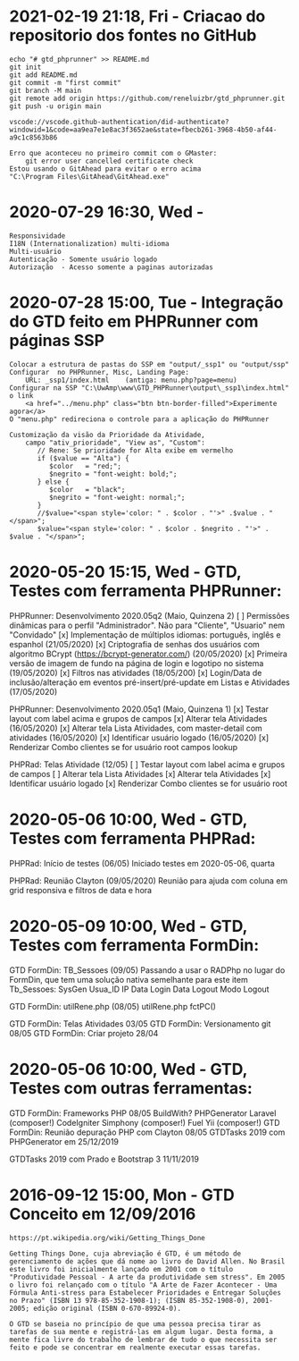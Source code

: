 # 2021-02-19 21:18, Fri - Criacao do repositorio dos fontes no GitHub
    echo "# gtd_phprunner" >> README.md
    git init
    git add README.md
    git commit -m "first commit"
    git branch -M main
    git remote add origin https://github.com/reneluizbr/gtd_phprunner.git
    git push -u origin main

    vscode://vscode.github-authentication/did-authenticate?windowid=1&code=aa9ea7e1e8ac3f3652ae&state=fbecb261-3968-4b50-af44-a9c1c8563b86

    Erro que aconteceu no primeiro commit com o GMaster:
        git error user cancelled certificate check
    Estou usando o GitAhead para evitar o erro acima
    "C:\Program Files\GitAhead\GitAhead.exe"

# 2020-07-29 16:30, Wed -
    Responsividade
    I18N (Internationalization) multi-idioma
    Multi-usuário
    Autenticação - Somente usuário logado
    Autorização  - Acesso somente a paginas autorizadas

# 2020-07-28 15:00, Tue - Integração do GTD feito em PHPRunner com páginas SSP
    Colocar a estrutura de pastas do SSP em "output/_ssp1" ou "output/ssp"
    Configurar  no PHPRunner, Misc, Landing Page:
        URL: _ssp1/index.html    (antiga: menu.php?page=menu)
    Configurar na SSP "C:\UwAmp\www\GTD_PHPRunner\output\_ssp1\index.html" o link
        <a href="../menu.php" class="btn btn-border-filled">Experimente agora</a>
    O "menu.php" redireciona o controle para a aplicação do PHPRunner

    Customização da visão da Prioridade da Atividade,
        campo "ativ_prioridade", "View as", "Custom":
           // Rene: Se prioridade for Alta exibe em vermelho
           if ($value == "Alta") {
              $color   = "red;";
              $negrito = "font-weight: bold;";
           } else {
              $color   = "black";
              $negrito = "font-weight: normal;";
           }
           //$value="<span style='color: " . $color . "'>" .$value . "</span>";
           $value="<span style='color: " . $color . $negrito . "'>" . $value . "</span>";

# 2020-05-20 15:15, Wed - GTD, Testes com ferramenta PHPRunner:

PHPRunner: Desenvolvimento 2020.05q2 (Maio, Quinzena 2)
    [ ] Permissões dinâmicas para o perfil "Administrador". Não para "Cliente", "Usuario" nem "Convidado"
    [x] Implementação de múltiplos idiomas: português, inglês e espanhol (21/05/2020)
    [x] Criptografia de senhas dos usuários com algoritmo BCrypt (https://bcrypt-generator.com/) (20/05/2020)
    [x] Primeira versão de imagem de fundo na página de login e logotipo no sistema (19/05/2020)
    [x] Filtros nas atividades (18/05/200)
    [x] Login/Data de inclusão/alteração em eventos pré-insert/pré-update em Listas e Atividades (17/05/2020)

PHPRunner: Desenvolvimento 2020.05q1 (Maio, Quinzena 1)
    [x] Testar layout com label acima e grupos de campos
    [x] Alterar tela Atividades (16/05/2020)
    [x] Alterar tela Lista Atividades, com master-detail com atividades (16/05/2020)
    [x] Identificar usuário logado (16/05/2020)
    [x] Renderizar Combo clientes se for usuário root campos lookup

PHPRad: Telas Atividade (12/05)
    [ ] Testar layout com label acima e grupos de campos
    [ ] Alterar tela Lista Atividades
    [x] Alterar tela Atividades
    [x] Identificar usuário logado
    [x] Renderizar Combo clientes se for usuário root

# 2020-05-06 10:00, Wed - GTD, Testes com ferramenta PHPRad:
PHPRad: Início de testes (06/05)
    Iniciado testes em 2020-05-06, quarta

PHPRad: Reunião Clayton (09/05/2020)
    Reunião para ajuda com coluna em grid responsiva e filtros de data e hora

# 2020-05-09 10:00, Wed - GTD, Testes com ferramenta FormDin:
GTD FormDin: TB_Sessoes (09/05)
    Passando a usar o RADPhp no lugar do FormDin, que tem uma solução nativa semelhante para este item
    Tb_Sessoes: SysGen
        Usua_ID
        IP
        Data Login
        Data Logout
        Modo Logout

GTD FormDin: utilRene.php (08/05)
    utilRene.php
    fctPC()

GTD FormDin: Telas Atividades 03/05
GTD FormDin: Versionamento git 08/05
GTD FormDin: Criar projeto 28/04

# 2020-05-06 10:00, Wed - GTD, Testes com outras ferramentas:
GTD FormDin: Frameworks PHP 08/05
    BuildWith? PHPGenerator
    Laravel (composer!)
    CodeIgniter
    Simphony (composer!)
    Fuel
    Yii (composer!)
GTD FormDin: Reunião depuração PHP com Clayton 08/05
GTDTasks 2019 com PHPGenerator em 25/12/2019

GTDTasks 2019 com Prado e Bootstrap 3 11/11/2019


# 2016-09-12 15:00, Mon - GTD Conceito em 12/09/2016
    https://pt.wikipedia.org/wiki/Getting_Things_Done

    Getting Things Done, cuja abreviação é GTD, é um método de gerenciamento de ações que dá nome ao livro de David Allen. No Brasil este livro foi inicialmente lançado em 2001 com o título "Produtividade Pessoal - A arte da produtividade sem stress". Em 2005 o livro foi relançado com o título "A Arte de Fazer Acontecer - Uma Fórmula Anti-stress para Estabelecer Prioridades e Entregar Soluções no Prazo" (ISBN 13 978-85-352-1908-1); (ISBN 85-352-1908-0), 2001-2005; edição original (ISBN 0-670-89924-0).

    O GTD se baseia no princípio de que uma pessoa precisa tirar as tarefas de sua mente e registrá-las em algum lugar. Desta forma, a mente fica livre do trabalho de lembrar de tudo o que necessita ser feito e pode se concentrar em realmente executar essas tarefas.
